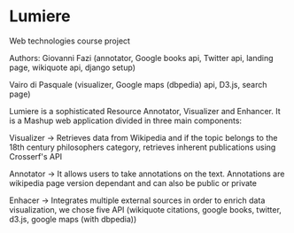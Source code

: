 # Lumiere
Web technologies course project

Authors: 
  Giovanni Fazi (annotator, Google books api, Twitter api, landing page, wikiquote api, django setup)
  
  Vairo di Pasquale (visualizer, Google maps (dbpedia) api, D3.js, search page)
  
Lumiere is a sophisticated Resource Annotator, Visualizer and Enhancer.
It is a Mashup web application divided in three main components:

Visualizer -> Retrieves data from Wikipedia and if the topic belongs to the 18th century philosophers category, retrieves inherent publications using Crosserf's API

Annotator -> It allows users to take annotations on the text. Annotations are wikipedia page version dependant and can also be public or private

Enhacer -> Integrates multiple external sources in order to enrich data visualization, we chose five API (wikiquote citations, google books, twitter, d3.js, google maps (with dbpedia))
